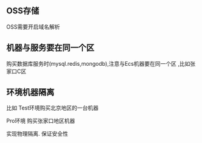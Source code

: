## OSS存储

OSS需要开启域名解析



## 机器与服务要在同一个区

购买数据库服务时(mysql.redis,mongodb),注意与Ecs机器要在同一个区 ,比如张家口C区



## 环境机器隔离

比如 Test环境购买北京地区的一台机器

Pro环境 购买张家口地区机器

实现物理隔离.  保证安全性